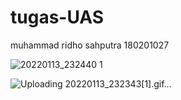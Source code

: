 # tugas-UAS
muhammad ridho sahputra
180201027

![20220113_232440 1](https://user-images.githubusercontent.com/44701017/149360539-ea1bc3fb-8667-4ba7-b9c6-306059dfb675.gif)

![Uploading 20220113_232343[1].gif…]()
